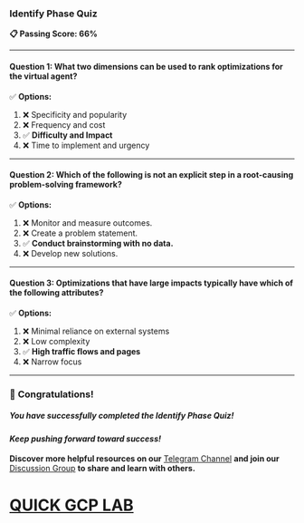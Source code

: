 ### **Identify Phase Quiz**  

**📋 Passing Score: 66%**  

---

#### **Question 1:** What two dimensions can be used to rank optimizations for the virtual agent?  

✅ **Options:**  
1. ❌ Specificity and popularity  
2. ❌ Frequency and cost  
3. ✅ **Difficulty and Impact**  
4. ❌ Time to implement and urgency  

---  

#### **Question 2:** Which of the following is not an explicit step in a root-causing problem-solving framework?  

✅ **Options:**  
1. ❌ Monitor and measure outcomes.  
2. ❌ Create a problem statement.  
3. ✅ **Conduct brainstorming with no data.**  
4. ❌ Develop new solutions.  

---  

#### **Question 3:** Optimizations that have large impacts typically have which of the following attributes?  

✅ **Options:**  
1. ❌ Minimal reliance on external systems  
2. ❌ Low complexity  
3. ✅ **High traffic flows and pages**  
4. ❌ Narrow focus  

---

### 🎉 **Congratulations!**  
##### *You have successfully completed the Identify Phase Quiz!*  

#### *Keep pushing forward toward success!*  

**Discover more helpful resources on our** [Telegram Channel](https://t.me/quickgcplab) **and join our** [Discussion Group](https://t.me/quickgcplabchats) **to share and learn with others.**  

# [QUICK GCP LAB](https://www.youtube.com/@quickgcplab)